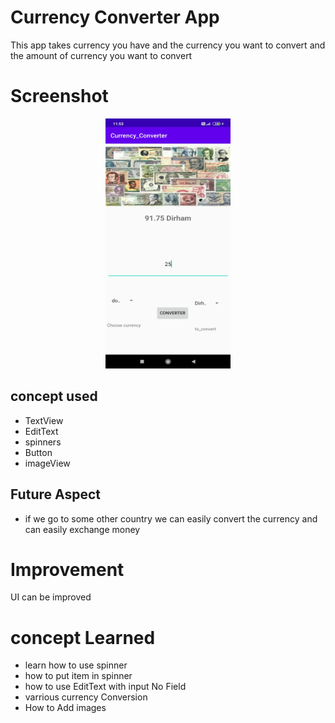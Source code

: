 # Currency Converter App
This app takes currency you  have and the currency you want to convert and the amount of currency you want to convert

# Screenshot
<p align="center">
<img src="images/screenshot.jpg" width="200" height="400"/>
</p>

## concept used
- TextView
- EditText
- spinners
- Button
- imageView

## Future Aspect

- if we go to some other country we can easily convert the currency and can easily exchange money

# Improvement
UI can be improved


# concept Learned
- learn how to use spinner
- how to put item in spinner
- how to use EditText with input No Field
- varrious currency Conversion
- How to Add images
